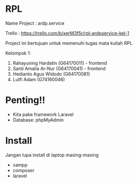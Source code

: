 # RPL

Name Project : ardp.service 

Trello : https://trello.com/b/xerM3f5r/rpl-ardpservice-kel-1

Project ini bertujuan untuk memenuhi tugas mata kuliah RPL

Kelompok 1:
1. Rahayuning Hardatin (G64170011) - frontend
2. Santi Amalia Ar-Nur (G64170041) - frontend
3. Hedianto Agus Widodo (G64170081)
4. Lutfi Adam (G74160046)

# Penting!!
- Kita pake framework Laravel
- Database: phpMyAdmin

# Install
Jangan lupa install di laptop masing-masing
- xampp
- composer
- laravel
